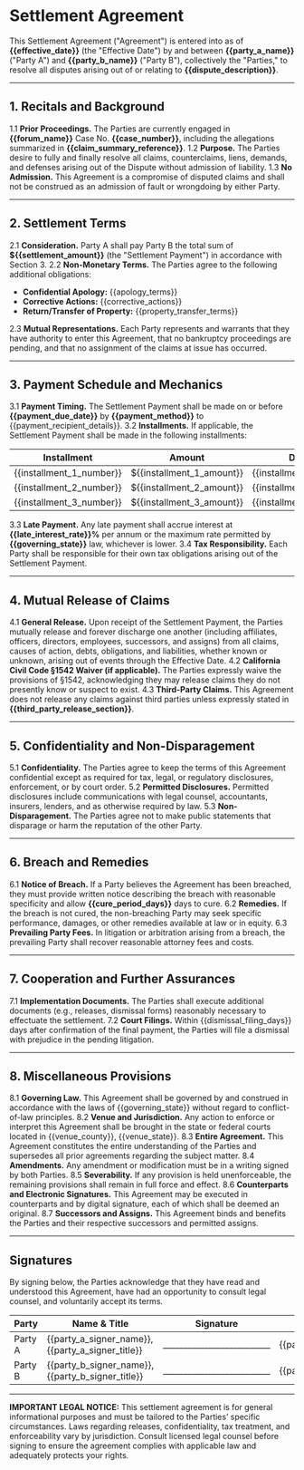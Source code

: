 ﻿# Settlement Agreement

This Settlement Agreement ("Agreement") is entered into as of **{{effective_date}}** (the "Effective Date") by and between **{{party_a_name}}** ("Party A") and **{{party_b_name}}** ("Party B"), collectively the "Parties," to resolve all disputes arising out of or relating to **{{dispute_description}}**.

---

## 1. Recitals and Background

1.1 **Prior Proceedings.** The Parties are currently engaged in **{{forum_name}}** Case No. **{{case_number}}**, including the allegations summarized in **{{claim_summary_reference}}**.
1.2 **Purpose.** The Parties desire to fully and finally resolve all claims, counterclaims, liens, demands, and defenses arising out of the Dispute without admission of liability.
1.3 **No Admission.** This Agreement is a compromise of disputed claims and shall not be construed as an admission of fault or wrongdoing by either Party.

---

## 2. Settlement Terms

2.1 **Consideration.** Party A shall pay Party B the total sum of **${{settlement_amount}}** (the "Settlement Payment") in accordance with Section 3.
2.2 **Non-Monetary Terms.** The Parties agree to the following additional obligations:
- **Confidential Apology:** {{apology_terms}}
- **Corrective Actions:** {{corrective_actions}}
- **Return/Transfer of Property:** {{property_transfer_terms}}

2.3 **Mutual Representations.** Each Party represents and warrants that they have authority to enter this Agreement, that no bankruptcy proceedings are pending, and that no assignment of the claims at issue has occurred.

---

## 3. Payment Schedule and Mechanics

3.1 **Payment Timing.** The Settlement Payment shall be made on or before **{{payment_due_date}}** by **{{payment_method}}** to {{payment_recipient_details}}.
3.2 **Installments.** If applicable, the Settlement Payment shall be made in the following installments:

| Installment | Amount | Due Date | Notes |
|-------------|--------|---------|-------|
| {{installment_1_number}} | ${{installment_1_amount}} | {{installment_1_due_date}} | {{installment_1_notes}} |
| {{installment_2_number}} | ${{installment_2_amount}} | {{installment_2_due_date}} | {{installment_2_notes}} |
| {{installment_3_number}} | ${{installment_3_amount}} | {{installment_3_due_date}} | {{installment_3_notes}} |

3.3 **Late Payment.** Any late payment shall accrue interest at **{{late_interest_rate}}%** per annum or the maximum rate permitted by **{{governing_state}}** law, whichever is lower.
3.4 **Tax Responsibility.** Each Party shall be responsible for their own tax obligations arising out of the Settlement Payment.

---

## 4. Mutual Release of Claims

4.1 **General Release.** Upon receipt of the Settlement Payment, the Parties mutually release and forever discharge one another (including affiliates, officers, directors, employees, successors, and assigns) from all claims, causes of action, debts, obligations, and liabilities, whether known or unknown, arising out of events through the Effective Date.
4.2 **California Civil Code §1542 Waiver (if applicable).** The Parties expressly waive the provisions of §1542, acknowledging they may release claims they do not presently know or suspect to exist.
4.3 **Third-Party Claims.** This Agreement does not release any claims against third parties unless expressly stated in **{{third_party_release_section}}**.

---

## 5. Confidentiality and Non-Disparagement

5.1 **Confidentiality.** The Parties agree to keep the terms of this Agreement confidential except as required for tax, legal, or regulatory disclosures, enforcement, or by court order.
5.2 **Permitted Disclosures.** Permitted disclosures include communications with legal counsel, accountants, insurers, lenders, and as otherwise required by law.
5.3 **Non-Disparagement.** The Parties agree not to make public statements that disparage or harm the reputation of the other Party.

---

## 6. Breach and Remedies

6.1 **Notice of Breach.** If a Party believes the Agreement has been breached, they must provide written notice describing the breach with reasonable specificity and allow **{{cure_period_days}}** days to cure.
6.2 **Remedies.** If the breach is not cured, the non-breaching Party may seek specific performance, damages, or other remedies available at law or in equity.
6.3 **Prevailing Party Fees.** In litigation or arbitration arising from a breach, the prevailing Party shall recover reasonable attorney fees and costs.

---

## 7. Cooperation and Further Assurances

7.1 **Implementation Documents.** The Parties shall execute additional documents (e.g., releases, dismissal forms) reasonably necessary to effectuate the settlement.
7.2 **Court Filings.** Within {{dismissal_filing_days}} days after confirmation of the final payment, the Parties will file a dismissal with prejudice in the pending litigation.

---

## 8. Miscellaneous Provisions

8.1 **Governing Law.** This Agreement shall be governed by and construed in accordance with the laws of {{governing_state}} without regard to conflict-of-law principles.
8.2 **Venue and Jurisdiction.** Any action to enforce or interpret this Agreement shall be brought in the state or federal courts located in {{venue_county}}, {{venue_state}}.
8.3 **Entire Agreement.** This Agreement constitutes the entire understanding of the Parties and supersedes all prior agreements regarding the subject matter.
8.4 **Amendments.** Any amendment or modification must be in a writing signed by both Parties.
8.5 **Severability.** If any provision is held unenforceable, the remaining provisions shall remain in full force and effect.
8.6 **Counterparts and Electronic Signatures.** This Agreement may be executed in counterparts and by digital signature, each of which shall be deemed an original.
8.7 **Successors and Assigns.** This Agreement binds and benefits the Parties and their respective successors and permitted assigns.

---

## Signatures

By signing below, the Parties acknowledge that they have read and understood this Agreement, have had an opportunity to consult legal counsel, and voluntarily accept its terms.

| Party | Name & Title | Signature | Date |
|-------|--------------|-----------|------|
| Party A | {{party_a_signer_name}}, {{party_a_signer_title}} | __________________________ | {{party_a_signature_date}} |
| Party B | {{party_b_signer_name}}, {{party_b_signer_title}} | __________________________ | {{party_b_signature_date}} |

---

**IMPORTANT LEGAL NOTICE:** This settlement agreement is for general informational purposes and must be tailored to the Parties’ specific circumstances. Laws regarding releases, confidentiality, tax treatment, and enforceability vary by jurisdiction. Consult licensed legal counsel before signing to ensure the agreement complies with applicable law and adequately protects your rights.
